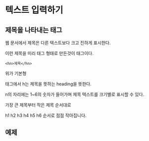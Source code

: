 텍스트 입력하기
===

제목을 나타내는 <hn>태그
---

웹 문서에서 제목은 다른 텍스트보다 크고 진하게 표시한다.

이런 제목을 미리 태그 형태로 만든것이 <hn>태그이다.

    <hn>제목</hn>

위가 기본형

<hn> 태그에서 h는 제목을 뜻하는 heading을 뜻한다.

n의 자리에는 1~6의 숫자가 들어가며 제목 텍스트를 크기별로 표시할 수 있다.

가장 큰 제목부터 작은 제목 순서대로

h1 h2 h3 h4 h5 h6 순서로 점점 작아집니다.


예제
---







